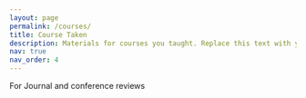 ```yaml
---
layout: page
permalink: /courses/
title: Course Taken
description: Materials for courses you taught. Replace this text with your description.
nav: true
nav_order: 4
---
```


For Journal and conference reviews